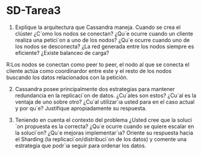 # SD-Tarea3
1. Explique la arquitectura que Cassandra maneja. Cuando se crea el clúster ¿C´omo los nodos se conectan? ¿Qu´e
ocurre cuando un cliente realiza una petici´on a uno de los nodos? ¿Qu´e ocurre cuando uno de los nodos se desconecta?
¿La red generada entre los nodos siempre es eficiente? ¿Existe balanceo de carga?

R:Los nodos se conectan como peer to peer, el nodo al que se conecta el cliente actúa como coordinardor entre este y el resto de los nodos buscando los datos relacionados con la petición.


2. Cassandra posee principalmente dos estrategias para mantener redundancia en la replicaci´on de datos. ¿Cu´ales son
estos? ¿Cu´al es la ventaja de uno sobre otro? ¿Cu´al utilizar´ıa usted para en el caso actual y por qu´e? Justifique
apropiadamente su respuesta.


3. Teniendo en cuenta el contexto del problema ¿Usted cree que la soluci´on propuesta es la correcta? ¿Qu´e ocurre
cuando se quiere escalar en la soluci´on? ¿Qu´e mejoras implementar´ıa? Oriente su respuesta hacia el Sharding (la
replicaci´on/distribuci´on de los datos) y comente una estrategia que podr´ıa seguir para ordenar los datos.

